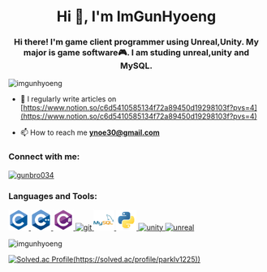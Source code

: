 
<h1 align="center">Hi 👋, I'm ImGunHyoeng</h1>  
<h3 align="center">Hi there! I'm game client programmer using Unreal,Unity. My major is game software🎮. I am studing unreal,unity and MySQL.</h3>  
  
<p align="left"> <img src="https://komarev.com/ghpvc/?username=imgunhyoeng&label=Profile%20views&color=0e75b6&style=flat" alt="imgunhyoeng" /> </p>  
  
- 📝 I regularly write articles on [https://www.notion.so/c6d5410585134f72a89450d19298103f?pvs=4](https://www.notion.so/c6d5410585134f72a89450d19298103f?pvs=4)  
  
- 📫 How to reach me **ynoe30@gmail.com**  
  
<h3 align="left">Connect with me:</h3>  
<p align="left">  
<a href="https://www.youtube.com/@Gunbro034/featured" target="blank"><img align="center" src="https://raw.githubusercontent.com/rahuldkjain/github-profile-readme-generator/master/src/images/icons/Social/youtube.svg" alt="gunbro034" height="30" width="40" /></a>  
</p>  
  
<h3 align="left">Languages and Tools:</h3>  
<p align="left"> <a href="https://www.cprogramming.com/" target="_blank" rel="noreferrer"> <img src="https://raw.githubusercontent.com/devicons/devicon/master/icons/c/c-original.svg" alt="c" width="40" height="40"/> </a> <a href="https://www.w3schools.com/cpp/" target="_blank" rel="noreferrer"> <img src="https://raw.githubusercontent.com/devicons/devicon/master/icons/cplusplus/cplusplus-original.svg" alt="cplusplus" width="40" height="40"/> </a> <a href="https://www.w3schools.com/cs/" target="_blank" rel="noreferrer"> <img src="https://raw.githubusercontent.com/devicons/devicon/master/icons/csharp/csharp-original.svg" alt="csharp" width="40" height="40"/> </a> <a href="https://git-scm.com/" target="_blank" rel="noreferrer"> <img src="https://www.vectorlogo.zone/logos/git-scm/git-scm-icon.svg" alt="git" width="40" height="40"/> </a> <a href="https://www.mysql.com/" target="_blank" rel="noreferrer"> <img src="https://raw.githubusercontent.com/devicons/devicon/master/icons/mysql/mysql-original-wordmark.svg" alt="mysql" width="40" height="40"/> </a> <a href="https://www.python.org" target="_blank" rel="noreferrer"> <img src="https://raw.githubusercontent.com/devicons/devicon/master/icons/python/python-original.svg" alt="python" width="40" height="40"/> </a> <a href="https://unity.com/" target="_blank" rel="noreferrer"> <img src="https://www.vectorlogo.zone/logos/unity3d/unity3d-icon.svg" alt="unity" width="40" height="40"/> </a> <a href="https://unrealengine.com/" target="_blank" rel="noreferrer"> <img src="https://raw.githubusercontent.com/kenangundogan/fontisto/036b7eca71aab1bef8e6a0518f7329f13ed62f6b/icons/svg/brand/unreal-engine.svg" alt="unreal" width="40" height="40"/> </a> </p>  
  
<p><img align="center" src="https://github-readme-stats.vercel.app/api/top-langs?username=imgunhyoeng&show_icons=true&locale=en&layout=compact" alt="imgunhyoeng" /></p>

[![Solved.ac Profile](http://mazassumnida.wtf/api/v2/generate_badge?boj=parklv1225)(https://solved.ac/profile/parklv1225))](https://solved.ac/parklv1225/)
